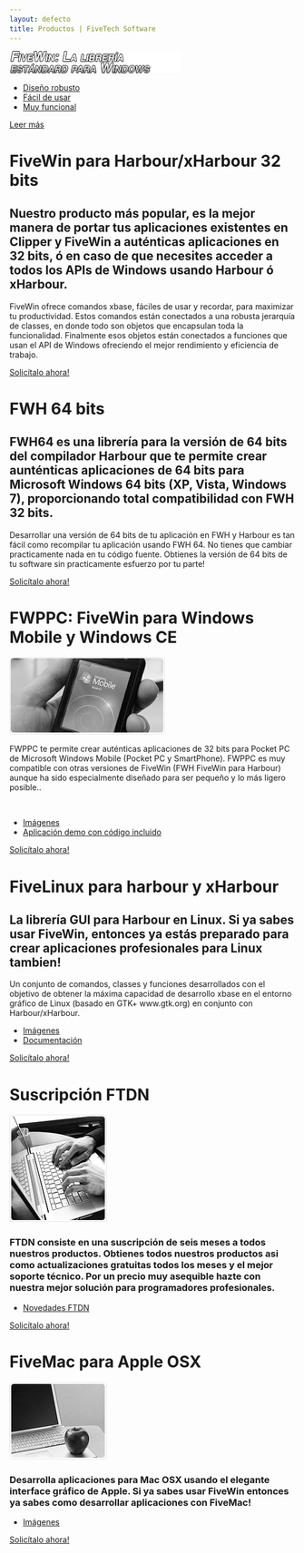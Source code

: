 ```yaml
---
layout: defecto
title: Productos | FiveTech Software
---
```


<div id="content">
        <div class="row-1">
          <div class="wrapper">
            <div class="col-1">
              <div class="info-box">
                <div class="wrapper"><img src="images/box-title-es.png" alt="FIVEWIN: La librería estándard para Windows" />
                  <ul>
                    <li><a href="http://wiki.fivetechsoft.com/doku.php?id=fivewin_arquitectura">Diseño robusto</a></li>
                    <li><a href="http://wiki.fivetechsoft.com/doku.php?id=fivewin_tutorial_es">Fácil de usar</a></li>
                    <li><a href="http://forums.fivetechsupport.com/viewtopic.php?f=17&t=24170">Muy funcional</a></li>
                  </ul>
                  <span><a href="http://wiki.fivetechsoft.com">Leer más</a></span> </div>
              </div>
            </div>
            <div class="col-2">
              <div class="wrapper">
                <div class="title"><h1>FiveWin para Harbour/xHarbour 32 bits</h1></div>
                <h2>Nuestro producto más popular, es la mejor manera de portar tus aplicaciones existentes en Clipper
                	  y FiveWin a auténticas aplicaciones en 32 bits, ó en caso de que necesites acceder a todos los
                	  APIs de Windows usando Harbour ó xHarbour.</h2>
                <div class="indent-left">
                  <p>FiveWin ofrece comandos xbase, fáciles de usar y recordar, para maximizar tu productividad. 
                  	 Estos comandos están conectados a una robusta jerarquía de classes, en donde todo
                  	 son objetos que encapsulan toda la funcionalidad. Finalmente esos objetos están conectados
                  	 a funciones que usan el API de Windows ofreciendo el mejor rendimiento y eficiencia de trabajo.</p>
                  <a href="comprar" class="link"><span><span>Solicítalo ahora!</span></span></a>
                  <div class="clear"></div>
                </div>
              </div>
            </div>
          </div>
        </div>
        <div class="row-2">
          <div class="line-ver-1">
            <div class="line-ver-2">
              <div class="wrapper">
                <div class="col-1">
                  <div class="wrapper">
                    <div class="title-1"><h1>FWH 64 bits</h1></div>
                    <h2>FWH64 es una librería para la versión de 64 bits del compilador Harbour que te 
                    	  permite crear aunténticas aplicaciones de 64 bits para Microsoft Windows 64 bits 
                    	  (XP, Vista, Windows 7), proporcionando total compatibilidad con FWH 32 bits.</h2>
                    <p class="extra1">Desarrollar una versión de 64 bits de tu aplicación en FWH y Harbour es tan
                    	  fácil como recompilar tu aplicación usando FWH 64. No tienes que cambiar practicamente
                    	  nada en tu código fuente. Obtienes la versión de 64 bits de tu software sin practicamente
                    	  esfuerzo por tu parte!</p>
                    <a href="comprar" class="link"><span><span>Solicítalo ahora!</span></span></a>
                  </div>
                </div>
                <div class="col-2">
                  <div class="wrapper">
                    <div class="title-1"><h1>FWPPC: FiveWin para Windows Mobile y Windows CE</h1></div>
                    <img src="images/2page-img1.jpg" class="picture-position" alt="" />
                    <p class="no-indent">FWPPC te permite crear auténticas aplicaciones de 32 bits para Pocket PC
                    de Microsoft Windows Mobile (Pocket PC y SmartPhone). FWPPC es muy compatible con otras
                    versiones de FiveWin (FWH FiveWin para Harbour) aunque ha sido especialmente diseñado para
                    ser pequeño y lo más ligero posible..</p><br>
                    <ul class="list">
                      <li><a href="http://forums.fivetechsupport.com/viewtopic.php?f=4&t=22898&start=0">Imágenes</a></li>
                      <li><a href="http://www.fivetechsoft.com/files/clients.zip">Aplicación demo con código incluido</a></li>
                    </ul>
                    <div class="clear"></div>
                    <a href="comprar" class="link"><span><span>Solicítalo ahora!</span></span></a>
                  </div>
                </div>
                <div class="col-3">
                  <div class="wrapper">
                    <div class="title-1"><h1>FiveLinux para harbour y xHarbour</h1></div>
                    <h2>La librería GUI para Harbour en Linux. Si ya sabes usar FiveWin, entonces ya estás
                    	  preparado para crear aplicaciones profesionales para Linux tambien!</h2>
                    <p class="extra1">Un conjunto de comandos, classes y funciones desarrollados con el objetivo
                    	  de obtener la máxima capacidad de desarrollo xbase en el entorno gráfico de Linux 
                    	  (basado en GTK+ www.gtk.org) en conjunto con Harbour/xHarbour.</p>
                    <ul class="list">
                      <li><a href="http://forums.fivetechsupport.com/viewtopic.php?f=11&t=22899&start=0">Imágenes</a></li>
                      <li><a href="http://wiki.fivetechsoft.com/doku.php?id=fivelinux_documentation">Documentación</a></li>
                    </ul>
                    <div class="clear"></div>
                    <a href="comprar" class="link"><span><span>Solicítalo ahora!</span></span></a>
                  </div>
                </div>
                <div class="clear"></div>
              </div>
            </div>
          </div>
        </div>
        <div class="row-3">
          <div class="wrapper">
            <div class="box">
              <div class="border-top">
                <div class="border-bot">
                  <div class="border-left">
                    <div class="border-right">
                      <div class="corner-top-left">
                        <div class="corner-top-right">
                          <div class="corner-bot-left">
                            <div class="corner-bot-right">
                              <div class="inner">
                                <div class="wrapper">
                                    <div class="col-1">
                                      <div class="title-2"><h1>Suscripción FTDN</h1></div>
                                      <img src="images/2page-img3.jpg" class="fleft" alt="" />
                                      <h3>FTDN consiste en una suscripción de seis meses a todos nuestros productos.
                                      	  Obtienes todos nuestros productos asi como actualizaciones gratuitas todos los meses 
                                      	  y el mejor soporte técnico. Por un precio muy asequible hazte con nuestra 
                                      	  mejor solución para programadores profesionales.</h3>
                                      <ul class="list-1 fleft">
                                         <li><a href="http://forums.fivetechsupport.com/viewforum.php?f=16">Novedades FTDN</a></li>
                                      </ul>
                                      <div class="clear"></div>
                                      <a href="comprar" class="link"><span><span>Solicítalo ahora!</span></span></a>
                                      <div class="clear"></div>
                                    </div>
                                    <div class="col-2">
                                      <div class="title-2"><h1>FiveMac para Apple OSX</h1></div>
                                      <img src="images/1page-img1.jpg" class="fleft" alt="" />
                                      <h3>Desarrolla aplicaciones para Mac OSX usando el elegante interface gráfico de Apple. 
                                      	  Si ya sabes usar FiveWin entonces ya sabes como desarrollar aplicaciones con FiveMac!</h3>
                                      <ul class="list-1 fleft">
                                         <li><a href="http://forums.fivetechsupport.com/viewtopic.php?f=5&t=4779&start=0">Imágenes</a></li>
                                      </ul>
                                      <div class="clear"></div>
                                      <a href="comprar" class="link"><span><span>Solicítalo ahora!</span></span></a>
                                      <div class="clear"></div>
                                    </div>
                                </div>
                              </div>
                            </div>
                          </div>
                        </div>
                      </div>
                    </div>
                  </div>
                </div>
              </div>
            </div>
          </div>
        </div>
      </div>
